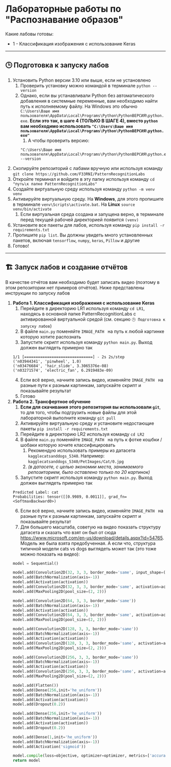 # Лабораторные работы по "Распознавание образов"

Какие лабовы готовы:
- 1 - Классификация изображения с использование Keras

----------

## 🕒 Подготовка к запуску лабов

1. Установить Python версии 3.10 или выше, если не установлено
   1. Проверить установку можно командой в терминале `python --version`
   2. Однако, если вы устанавливали Python без автоматического добавления в системные переменные, вам необходимо найти путь к исполняемому файлу. На Windows это обычно `C:\Users\Ваше имя пользователя\AppData\Local\Programs\Python\PythonВЕРСИЯ\python.exe`. **Если это так, в шаге 4 (ТОЛЬКО В ШАГЕ 4), вместо `python` вам необходимо использовать `"C:\Users\Ваше имя пользователя\AppData\Local\Programs\Python\PythonВЕРСИЯ\python.exe"`** 
      1. А чтобы проверить версию:
      ```shell
      "C:\Users\Ваше имя пользователя\AppData\Local\Programs\Python\PythonВЕРСИЯ\python.exe" --version
      ```
2. Скопируйте репозиторий с лабами вручную или используя команду `git clone https://github.com/F33RNI/PatternRecognitionLabs`
3. Откройте терминал и войдите в эту папку используя команду `cd "путь\к папке PatternRecognitionLabs"`
4. Создайте виртуальную среду используя команду `python -m venv venv`
5. Активируйте виртуальную среду. На **Windows**, для этого пропишите в терминале `venv\Scripts\activate.bat`. На **Linux** `source venv/bin/activate`
   1. Если виртуальная среда создана и запущена верно, в терминале перед текущей рабочей директорией появится `(venv)`
6. Установите все пакеты для лабов, используя команду `pip install -r requirements.txt`
7. Пропишите `pip list`. Вы должны увидеть много установленных пакетов, включая `tensorflow`, `numpy`, `keras`, `Pillow` и другие
8. Готово!

----------

## 🏗️ Запуск лабов и создание отчётов

В качестве отчётов вам необходимо будет записать видео (поэтому в этом репозитории нет примеров отчётов). Ниже представлены инструкции по запуску лабов

1. **Работа 1. Классификация изображения с использование Keras**
   1. Перейдите в директорию LR1 используя команду `cd LR1`, находясь в основной папке PatternRecognitionLabs с активированной виртуальной средой (см. секцию `🕒 Подготовка к запуску лабов`)
   2. В файле `main.py` поменяйте `IMAGE_PATH ` на путь к любой картинке которую хотите распознать
   3. Запустите скрипт используя команду `python main.py`. Выход должен выглядеть примерно так
    ```
    1/1 [==============================] - 2s 2s/step
    ('n03944341', 'pinwheel', 1.0)
    ('n03476684', 'hair_slide', 3.3065376e-08)
    ('n03271574', 'electric_fan', 6.2919483e-09)
    ```
   4. Если всё верно, начните запись видео, изменяйте `IMAGE_PATH ` на разные пути к разным картинкам, запускайте скрипт и показывайте результат
   5. Готово
2. **Работа 2. Трансфертное обучение**
   1. **Если для скачивания этого репозитория вы использовали `git`**, то для того, чтобы подгрузить новые файлы для этой лабораторной выполните команду `git pull`
   2. Активируйте виртуальную среду и установите недостающие пакеты `pip install -r requirements.txt`
   3. Перейдите в директорию LR2 используя команду `cd LR2`
   4. В файле `main.py` поменяйте `IMAGE_PATH ` на путь к фотке кошбки / шобаки которую хочите классифицировать
      1. Рекомендую использовать примеры из датасета `kagglecatsanddogs_5340`. Например: `kagglecatsanddogs_5340/PetImages/Cat/0.jpg`
      2. _(в датасете, с целью экономии места, занимаемого репозиторием, было оставлено только по 20 картинок)_
   5. Запустите скрипт используя команду `python main.py`. Выход должен выглядеть примерно так
    ```
    Predicted Label: cat
    Probabilities: tensor([[0.9989, 0.0011]], grad_fn=<SoftmaxBackward0>)
    ```
   6. Если всё верно, начните запись видео, изменяйте `IMAGE_PATH ` на разные пути к разным картинкам, запускайте скрипт и показывайте результат
   7. Для большего масштаба, советую на видео показать структуру датасета и сказать что взят он был от сюда https://www.microsoft.com/en-us/download/details.aspx?id=54765. Модель же была взята предобученная. А если что, структура типичной модели cats vs dogs выглядеть может так (это тоже можно показать на видео):
   ```python
   model = Sequential()
   
   model.add(Convolution2D(32, 3, 3, border_mode='same', input_shape=(3, ROWS, COLS)))
   model.add(BatchNormalization(axis=-1))
   model.add(Activation(activation))
   model.add(Convolution2D(32, 3, 3, border_mode='same', activation=activation))
   model.add(MaxPooling2D(pool_size=(2, 2)))
   
   model.add(Convolution2D(64, 3, 3, border_mode='same'))
   model.add(BatchNormalization(axis=-1))
   model.add(Activation(activation))
   model.add(Convolution2D(64, 3, 3, border_mode='same', activation=activation))
   model.add(MaxPooling2D(pool_size=(2, 2)))
   
   model.add(Convolution2D(128, 3, 3, border_mode='same'))
   model.add(BatchNormalization(axis=-1))
   model.add(Activation(activation))
   model.add(Convolution2D(128, 3, 3, border_mode='same', activation=activation))
   model.add(MaxPooling2D(pool_size=(2, 2)))
   
   model.add(Convolution2D(256, 3, 3, border_mode='same'))
   model.add(BatchNormalization(axis=-1))
   model.add(Activation(activation))
   model.add(Convolution2D(256, 3, 3, border_mode='same', activation=activation))
   model.add(MaxPooling2D(pool_size=(2, 2)))
   
   model.add(Flatten())
   model.add(Dense(256,init='he_uniform'))
   model.add(BatchNormalization(axis=-1))
   model.add(Activation(activation))
   model.add(Dropout(0.2))
   
   model.add(Dense(256,init='he_uniform'))
   model.add(BatchNormalization(axis=-1))
   model.add(Activation(activation))
   model.add(Dropout(0.2))
   
   model.add(Dense(1,init='he_uniform'))
   model.add(BatchNormalization(axis=-1))
   model.add(Activation('sigmoid'))
   
   model.compile(loss=objective, optimizer=optimizer, metrics=['accuracy'])
   return model
   ```
